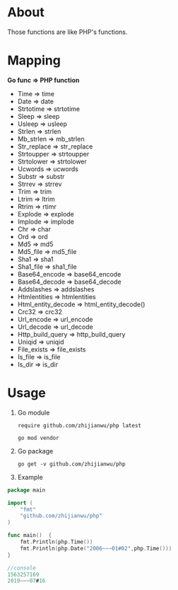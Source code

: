 # About
   Those functions are like PHP's functions.
   
# Mapping
   **Go func => PHP function**

* Time => time
* Date => date
* Strtotime => strtotime
* Sleep => sleep
* Usleep => usleep
* Strlen => strlen
* Mb_strlen => mb_strlen
* Str_replace => str_replace
* Strtoupper => strtoupper
* Strtolower => strtolower
* Ucwords => ucwords
* Substr => substr
* Strrev => strrev
* Trim => trim
* Ltrim => ltrim
* Rtrim => rtimr
* Explode => explode
* Implode => implode
* Chr => char
* Ord => ord
* Md5 => md5
* Md5_file => md5_file
* Sha1 => sha1
* Sha1_file => sha1_file
* Base64_encode => base64_encode
* Base64_decode => base64_decode
* Addslashes => addslashes
* Htmlentities => htmlentities
* Html_entity_decode => html_entity_decode()
* Crc32 => crc32
* Url_encode => url_encode
* Url_decode => url_decode
* Http_build_query => http_build_query
* Uniqid => uniqid
* File_exists => file_exists
* Is_file => is_file
* Is_dir => is_dir

# Usage
1. Go module

    `require github.com/zhijianwu/php latest`

    `go mod vendor`
2. Go package

    `go get -v github.com/zhijianwu/php`
    
3. Example

```go
package main

import (
	"fmt"
	"github.com/zhijianwu/php"
)

func main()  {
	fmt.Println(php.Time())
	fmt.Println(php.Date("2006~~~01#02",php.Time()))
}

//console
1563257169
2019~~~07#16
```